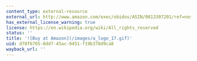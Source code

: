 ```yaml
---
content_type: external-resource
external_url: http://www.amazon.com/exec/obidos/ASIN/0813307201/ref=nosim/mitopencourse-20
has_external_license_warning: true
license: https://en.wikipedia.org/wiki/All_rights_reserved
status: ''
title: '![Buy at Amazon](/images/a_logo_17.gif)'
uid: d78f6705-0dd7-45ac-9451-f19b378d9ca8
wayback_url: ''
---
```

